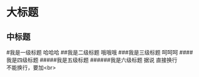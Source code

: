 大标题
=======
中标题
-------
#我是一级标题
哈哈哈
##我是二级标题
哦哦哦
###我是三级标题
呵呵呵
####我是四级标题
#####我是五级标题
######我是六级标题
据说
直接换行<br>
不能换行，要加\<br>

